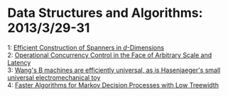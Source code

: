 # Data Structures and Algorithms: 2013/3/29-31  
1: [Efficient Construction of Spanners in $d$-Dimensions](https://doi.org/10.48550/arXiv.1303.7217)  
2: [Operational Concurrency Control in the Face of Arbitrary Scale and  Latency](https://doi.org/10.48550/arXiv.1303.7462)  
3: [Wang's B machines are efficiently universal, as is Hasenjaeger's small  universal electromechanical toy](https://doi.org/10.48550/arXiv.1304.0053)  
4: [Faster Algorithms for Markov Decision Processes with Low Treewidth](https://doi.org/10.48550/arXiv.1304.0084)  